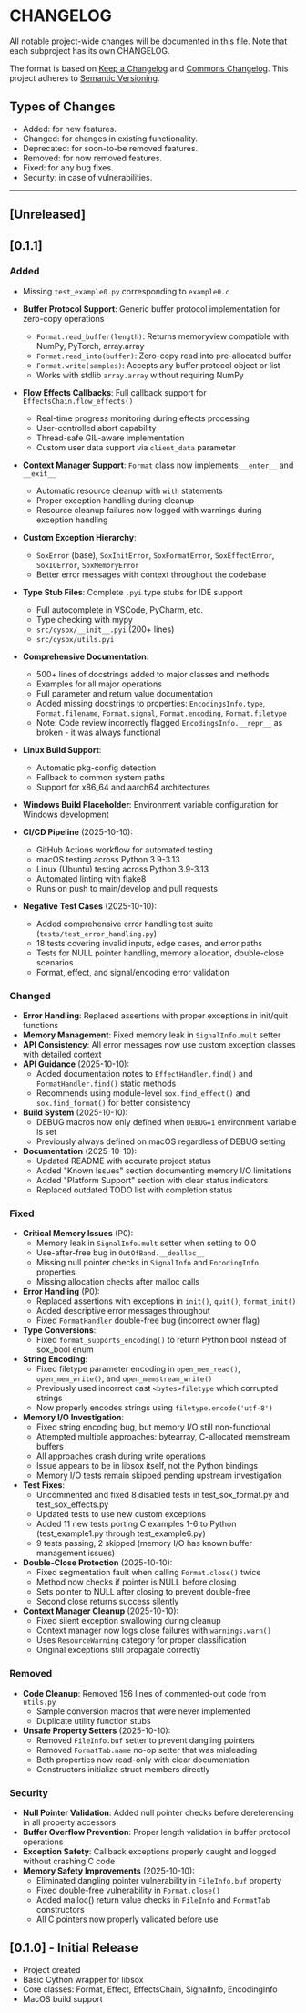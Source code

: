 # CHANGELOG

All notable project-wide changes will be documented in this file. Note that each subproject has its own CHANGELOG.

The format is based on [Keep a Changelog](https://keepachangelog.com/en/1.0.0/) and [Commons Changelog](https://common-changelog.org). This project adheres to [Semantic Versioning](https://semver.org/spec/v2.0.0.html).

## Types of Changes

- Added: for new features.
- Changed: for changes in existing functionality.
- Deprecated: for soon-to-be removed features.
- Removed: for now removed features.
- Fixed: for any bug fixes.
- Security: in case of vulnerabilities.

---

## [Unreleased]

## [0.1.1]

### Added

- Missing `test_example0.py` corresponding to `example0.c`

- **Buffer Protocol Support**: Generic buffer protocol implementation for zero-copy operations
  - `Format.read_buffer(length)`: Returns memoryview compatible with NumPy, PyTorch, array.array
  - `Format.read_into(buffer)`: Zero-copy read into pre-allocated buffer
  - `Format.write(samples)`: Accepts any buffer protocol object or list
  - Works with stdlib `array.array` without requiring NumPy
- **Flow Effects Callbacks**: Full callback support for `EffectsChain.flow_effects()`
  - Real-time progress monitoring during effects processing
  - User-controlled abort capability
  - Thread-safe GIL-aware implementation
  - Custom user data support via `client_data` parameter
- **Context Manager Support**: `Format` class now implements `__enter__` and `__exit__`
  - Automatic resource cleanup with `with` statements
  - Proper exception handling during cleanup
  - Resource cleanup failures now logged with warnings during exception handling
- **Custom Exception Hierarchy**:
  - `SoxError` (base), `SoxInitError`, `SoxFormatError`, `SoxEffectError`, `SoxIOError`, `SoxMemoryError`
  - Better error messages with context throughout the codebase
- **Type Stub Files**: Complete `.pyi` type stubs for IDE support
  - Full autocomplete in VSCode, PyCharm, etc.
  - Type checking with mypy
  - `src/cysox/__init__.pyi` (200+ lines)
  - `src/cysox/utils.pyi`
- **Comprehensive Documentation**:
  - 500+ lines of docstrings added to major classes and methods
  - Examples for all major operations
  - Full parameter and return value documentation
  - Added missing docstrings to properties: `EncodingsInfo.type`, `Format.filename`, `Format.signal`, `Format.encoding`, `Format.filetype`
  - Note: Code review incorrectly flagged `EncodingsInfo.__repr__` as broken - it was always functional
- **Linux Build Support**:
  - Automatic pkg-config detection
  - Fallback to common system paths
  - Support for x86_64 and aarch64 architectures
- **Windows Build Placeholder**: Environment variable configuration for Windows development
- **CI/CD Pipeline** (2025-10-10):
  - GitHub Actions workflow for automated testing
  - macOS testing across Python 3.9-3.13
  - Linux (Ubuntu) testing across Python 3.9-3.13
  - Automated linting with flake8
  - Runs on push to main/develop and pull requests
- **Negative Test Cases** (2025-10-10):
  - Added comprehensive error handling test suite (`tests/test_error_handling.py`)
  - 18 tests covering invalid inputs, edge cases, and error paths
  - Tests for NULL pointer handling, memory allocation, double-close scenarios
  - Format, effect, and signal/encoding error validation

### Changed
- **Error Handling**: Replaced assertions with proper exceptions in init/quit functions
- **Memory Management**: Fixed memory leak in `SignalInfo.mult` setter
- **API Consistency**: All error messages now use custom exception classes with detailed context
- **API Guidance** (2025-10-10):
  - Added documentation notes to `EffectHandler.find()` and `FormatHandler.find()` static methods
  - Recommends using module-level `sox.find_effect()` and `sox.find_format()` for better consistency
- **Build System** (2025-10-10):
  - DEBUG macros now only defined when `DEBUG=1` environment variable is set
  - Previously always defined on macOS regardless of DEBUG setting
- **Documentation** (2025-10-10):
  - Updated README with accurate project status
  - Added "Known Issues" section documenting memory I/O limitations
  - Added "Platform Support" section with clear status indicators
  - Replaced outdated TODO list with completion status

### Fixed
- **Critical Memory Issues** (P0):
  - Memory leak in `SignalInfo.mult` setter when setting to 0.0
  - Use-after-free bug in `OutOfBand.__dealloc__`
  - Missing null pointer checks in `SignalInfo` and `EncodingInfo` properties
  - Missing allocation checks after malloc calls
- **Error Handling** (P0):
  - Replaced assertions with exceptions in `init()`, `quit()`, `format_init()`
  - Added descriptive error messages throughout
  - Fixed `FormatHandler` double-free bug (incorrect owner flag)
- **Type Conversions**:
  - Fixed `format_supports_encoding()` to return Python bool instead of sox_bool enum
- **String Encoding**:
  - Fixed filetype parameter encoding in `open_mem_read()`, `open_mem_write()`, and `open_memstream_write()`
  - Previously used incorrect cast `<bytes>filetype` which corrupted strings
  - Now properly encodes strings using `filetype.encode('utf-8')`
- **Memory I/O Investigation**:
  - Fixed string encoding bug, but memory I/O still non-functional
  - Attempted multiple approaches: bytearray, C-allocated memstream buffers
  - All approaches crash during write operations
  - Issue appears to be in libsox itself, not the Python bindings
  - Memory I/O tests remain skipped pending upstream investigation
- **Test Fixes**:
  - Uncommented and fixed 8 disabled tests in test_sox_format.py and test_sox_effects.py
  - Updated tests to use new custom exceptions
  - Added 11 new tests porting C examples 1-6 to Python (test_example1.py through test_example6.py)
  - 9 tests passing, 2 skipped (memory I/O has known buffer management issues)
- **Double-Close Protection** (2025-10-10):
  - Fixed segmentation fault when calling `Format.close()` twice
  - Method now checks if pointer is NULL before closing
  - Sets pointer to NULL after closing to prevent double-free
  - Second close returns success silently
- **Context Manager Cleanup** (2025-10-10):
  - Fixed silent exception swallowing during cleanup
  - Context manager now logs close failures with `warnings.warn()`
  - Uses `ResourceWarning` category for proper classification
  - Original exceptions still propagate correctly

### Removed
- **Code Cleanup**: Removed 156 lines of commented-out code from `utils.py`
  - Sample conversion macros that were never implemented
  - Duplicate utility function stubs
- **Unsafe Property Setters** (2025-10-10):
  - Removed `FileInfo.buf` setter to prevent dangling pointers
  - Removed `FormatTab.name` no-op setter that was misleading
  - Both properties now read-only with clear documentation
  - Constructors initialize struct members directly

### Security
- **Null Pointer Validation**: Added null pointer checks before dereferencing in all property accessors
- **Buffer Overflow Prevention**: Proper length validation in buffer protocol operations
- **Exception Safety**: Callback exceptions properly caught and logged without crashing C code
- **Memory Safety Improvements** (2025-10-10):
  - Eliminated dangling pointer vulnerability in `FileInfo.buf` property
  - Fixed double-free vulnerability in `Format.close()`
  - Added malloc() return value checks in `FileInfo` and `FormatTab` constructors
  - All C pointers now properly validated before use

## [0.1.0] - Initial Release

- Project created
- Basic Cython wrapper for libsox
- Core classes: Format, Effect, EffectsChain, SignalInfo, EncodingInfo
- MacOS build support
